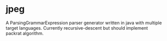jpeg
====

A ParsingGrammarExpression parser generator written in java with multiple target languages. Currently recursive-descent but should implement packrat algorithm.
